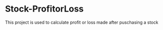 # Stock-ProfitorLoss
This project is used to calculate profit or loss made after puschasing a stock
